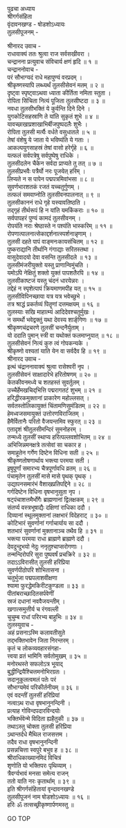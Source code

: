 पुढचा अध्याय  
श्रीगर्गसंहिता  
वृंदावनखण्ड - षोडशोऽध्यायः  
तुलसीपूजनम् -  
  
श्रीनारद उवाच -  
राधावाक्यं ततः श्रुत्वा राज सर्वसखीवरा ।  
चन्द्रानना प्रत्युवाच संविचार्य क्षणं हृदि ॥ १ ॥  
चन्द्राननोवाच -  
परं सौभाग्यदं राधे महापुण्यं वरप्रदम् ।  
श्रीकृष्णस्यापि लब्ध्यर्थं तुलसीसेवनं मतम् ॥ २ ॥  
दृष्ट्वा स्पृष्ट्वाऽथवा ध्याता कीर्तिता नमिता स्तुता ।  
रोपिता सिंचिता नित्यं पूजिता तुलसीष्टदा ॥ ३ ॥  
नवधा तुलसीभक्तिं ये कुर्वन्ति दिने दिने ।  
युगकोटिसहस्राणि ते यांति सुकृतं शुभे ॥ ४ ॥  
यावच्छाखाप्रशाखाभिर्बीजपुष्पदलैः शुभैः ।  
रोपिता तुलसी मर्त्यैः वर्धते वसुधातले ॥ ५ ॥  
तेषां वंशेषु ये जाता ये भविष्यंति ये गताः ।  
आकल्पयुगसाहस्रं तेषां वासो हरेर्गृहे ॥ ६ ॥  
यत्फलं सर्वपत्रेषु सर्वपुष्पेषु राधिके ।  
तुलसीदलेन चैकेन सर्वदा प्राप्यते तु तत् ॥ ७ ॥  
तुलसीप्रभवैः पत्रैर्यो नरः पूजयेत् हरिम् ।  
लिप्यते न स पापेन पद्मपत्रमिवांभसा ॥ ८ ॥  
सुवर्णभारशतकं रजतं यच्चतुर्गुणम् ।  
तत्फलं समवाप्नोति तुलसीवनपालनात् ॥ ९ ॥  
तुलसीकाननं राधे गृहे यस्यावतिष्ठति ।  
तद्‌गृहं तीर्थरूपं हि न यांति यमकिंकराः ॥ १० ॥  
सर्वपापहरं पुण्यं कामदं तुलसीवनम् ।  
रोपयंति नराः श्रेष्ठास्ते न पश्यंति भास्करिम् ॥ ११ ॥  
रोपणात्पालनात्सेकाद्दर्शनात्स्पर्शनान्नृणाम् ।  
तुलसी दहते पापं वाङ्‌मनःकायसंचितम् ॥ १२ ॥  
पुष्कराद्यानि तीर्थानि गंगाद्याः सरितस्तथा ।  
वासुदेवादयो देवा वसन्ति तुलसीदले ॥ १३ ॥  
तुलसीमंजरीयुक्तो यस्तु प्राणान्विमुंचति ।  
यमोऽपि नेक्षितुं शक्तो युक्तं पापशतैरपि ॥ १४ ॥  
तुलसीकाष्टजं यस्तु चंदनं धारयेन्नरः ।  
तद्देहं न स्पृशेत्पापं क्रियमाणमपीह यत् ॥ १५ ॥  
तुलसीविपिनच्छाया यत्र यत्र भवेच्छुभे ।  
तत्र श्राद्धं प्रकर्तव्यं पितॄणां दत्तमक्षयम् ॥ १६ ॥  
तुलस्याः सखि माहात्म्यं आदिदेवश्चतुर्मुखः ।  
न समर्थो भवेद्वक्तुं यथा देवस्य शार्ङ्‌गिणः ॥ १७ ॥  
श्रीकृष्णचंद्रचरणे तुलसीं चन्दनैर्युताम् ।  
यो ददाति पुमान् स्त्री वा यथोक्तं फलमाप्नुयात् ॥ १८ ॥  
तुलसीसेवनं नित्यं कुरु त्वं गोपकन्यके ।  
श्रीकृष्णो वश्यतां याति येन वा सर्वदैव हि ॥ १९ ॥  
श्रीनारद उवाच -  
इत्थं चंद्राननावाक्यं श्रुत्वा रासेश्वरी नृप ।  
तुलसीसेवनं साक्षादारेभे हरितोषणम् ॥ २० ॥  
केतकीवनमध्ये च शतहस्तं सुवर्तुलम् ।  
उच्चैर्हेमखचिद्‌भित्ति पद्मरागतटं शुभम् ॥ २१ ॥  
हरिद्धीरकमुक्तानां प्राकारेण महोल्लसत् ।  
सर्वतस्तोलिकायुक्तं चिंतामणिसुमंडितम् ॥ २२ ॥  
हेमध्वजसमायुक्तं उत्तोरणविराजितम् ।  
हैमैर्वितानैः परितो वैजयन्तमिव स्फुरत् ॥ २३ ॥  
एतादृशं श्रीतुलसीमन्दिरं सुमनोहरम् ।  
तन्मध्ये तुलसीं स्थाप्य हरित्पल्लवशोभितम् ॥ २४ ॥  
अभिजिन्नमनक्षत्रे तत्सेवां सा चकार ह ।  
समाहूतेन गर्गेण दिष्टेन विधिना सती ॥ २५ ॥  
श्रीकृष्णतोषणार्थाय भक्त्या परमया सती ।  
इषुपूर्णां समारभ्य चैत्रपूर्णावधि व्रतम् ॥ २६ ॥  
पंचामृतेन तुलसीं मासे मासे पृथक् पृथक् ।  
उद्यापनसमारंभं वैशाखप्रतिपद्दिने ॥ २८ ॥  
गर्गदिष्टेन विधिना वृषभानुसुता नृप ।  
षट्पंचाशत्तमैर्भोगैः ब्राह्मणानां द्विलक्षकम् ॥ २९ ॥  
संतर्प्य वस्त्रभूषाद्यैः दक्षिणां राधिका ददौ ।  
दिव्यानां स्थूलमुक्तानां लक्षभारं विदेहराट् ॥ ३० ॥  
कोटिभारं सुवर्णानां गर्गाचार्याय सा ददौ ।  
शतभारं सुवर्णानां मुक्तानाञ्च तथैव हि ॥ ३१ ॥  
भक्त्या परमया राधा ब्राह्मणे ब्राह्मणे ददौ ।  
देवदुन्दुभयो नेदुः ननृतुश्चाप्सरोगणाः ।  
तन्मन्दिरोपरि सुरा पुष्पवर्षं प्रचक्रिरे ॥ ३२ ॥  
तदाऽऽविरासीत् तुलसी हरिप्रिया  
     सुवर्णपीठोपरि शोभितासना ।  
चतुर्भुजा पद्मपलाशवीक्षणा  
     श्यामा फुरद्धेमकिरीटकुण्डला ॥ ३३ ॥  
पीतांबराच्छादितसर्पवेणीं  
     स्रजं दधानां नववैजयन्तीम् ।  
खगात्समुत्तीर्य च रंगवल्ली  
     चुचुम्ब राधां परिरभ्य बाहुभिः ॥ ३४ ॥  
तुलस्युवाच -  
अहं प्रसनाऽस्मि कलावतीसुते  
     तद्‌भक्तिभावेन जिता निरन्तरम् ।  
कृतं च लोकव्यवहारसंगहा-  
     त्त्वया व्रतं भामिनि सर्वतोमुखम् ॥ ३५ ॥  
मनोरथस्ते सफलोऽत्र भूयाद्  
     बुद्धीन्द्रियैश्चित्तमनोभिरग्रतः ।  
सदानुकूलत्वमलं पतेः परं  
     सौभाग्यमेवं परिकीर्तनीयम् ॥ ३६ ॥  
एवं वदन्तीं तुलसीं हरिप्रियां  
     नत्वाऽथ राधा वृषभानुनन्दिनी ।  
प्रत्याह गोविन्दपदारविन्दयोः  
     भक्तिर्भवेन्मे विदिता ह्यहैतुकी ॥ ३७ ॥  
तथाऽस्तु चोक्ता तुलसी हरिप्रिया  
     ऽथान्तर्दधे मैथिल राजसत्तम ।  
तदैव राधा वृषभानुनन्दिनी  
     प्रसन्नचित्ता स्वपुरे बभुव ह ॥ ३८ ॥  
श्रीराधिकाख्यानमिदं विचित्रं  
     शृणोति यो भक्तिपरः पृथिव्याम् ।  
त्रैवर्ग्यभावं मनसा समेत्य राजन्  
     ततो याति नरः कृतार्थाम् ॥ ३९ ॥  
इति श्रीगर्गसंहितायां वृन्दावनखण्डे  
तुलसीपूजनं नाम षोडशोऽध्यायः ॥ १६ ॥  
हरिः ॐ तत्सच्छ्रीकृष्णार्पणमस्तु ॥  
  
GO TOP
